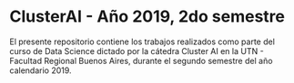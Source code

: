 # ClusterAI - Año 2019, 2do semestre

El presente repositorio contiene los trabajos realizados como parte del curso de Data Science dictado por la cátedra Cluster AI en la UTN - Facultad Regional Buenos Aires, durante el segundo semestre del año calendario 2019.
